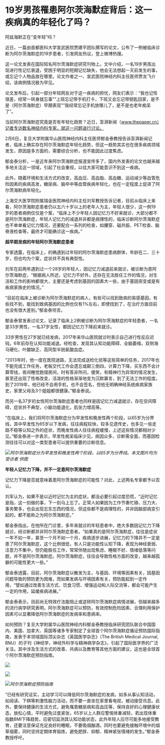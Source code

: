 # 19岁男孩罹患阿尔茨海默症背后：这一疾病真的年轻化了吗？

阿兹海默正在“变年轻”吗？

近日，一篇由首都医科大学宣武医院贾建平团队撰写的论文，公布了一例被临床诊断为阿尔茨海默症的19岁患者，引发网友热议，登上微博热搜。

这一论文发表在国际知名阿尔茨海默症研究刊物上。文中介绍，一名19岁男孩出现进行性记忆衰退，受困于明显的短期记忆缺失，他会无法想起一天前发生的事，或忘记个人物品放在哪里。论文作者之一、宣武医院神经内科主任医师贾龙飞介绍，该病例情况极为罕见。

论文发布后，引起一部分年轻网友对于这一疾病的担忧，网友们表示：“我也记性很差，经常一转身就忘事”“上班忘记带手机打卡，下班又会忘记带钥匙回家，是不是（阿尔茨海默症）早期表现”“我经常忘记手机放哪儿了，是不是也老年痴呆了”。

当前阿尔茨海默症究竟是否有年轻化趋势？近日，澎湃新闻（www.thepaper.cn）记者专访数名神经内科专家，就这一问题进行讨论。

2月6日，复旦大学附属华山医院神经内科主任医师郁金泰教授告诉澎湃新闻记者，临床上确实存在阿尔茨海默症年轻化趋势，但这一趋势其实也在很多疾病领域发生，原因是多方面的，需要综合分析，也不能因此过度焦虑。

郁金泰分析，一是近年来阿尔茨海默症报道宣传多了，国内外发表的论文也越来越多地关注这一领域，引起了社会重视，以往大家可能意识不到这一疾病。

此外，随着环境和生活方式的改变，高血压、高血脂、高血糖、运动减少等血管危险因素的疾病高发，糖尿病、脑卒中等血管疾病年轻化，也在一定程度上促进了阿尔茨海默病年轻化。

上海交大医学院附属瑞金医院神经内科主任刘军教授告诉记者，目前从临床上来看，阿尔茨海默症患者仍以五六十岁以上的老年人为主，年轻人很少，这一例19岁的患者病例仅仅是个案，“临床上不少年轻人因记忆力不好来就诊，大部分都不是阿尔茨海默症，年轻人记忆力的减退并非都是病理性的，临床诊断阿尔茨海默症也不单单看记忆力情况，还要配合一系列的检查，如腰穿、磁共振、PET检查、脑脊液检查等，最终才可能确诊这一疾病。”

**超早期发病的年轻阿尔茨海默症患者**

专家透露，在临床上，的确遇到过年轻的阿尔茨海默症患病群体，年龄在二、三十岁，但也均为个案，症状并不具有典型性。

刘军在前两年遇到过一个28岁的年轻人，因记忆力减退前来就诊，被诊断为患阿尔茨海默症，“根据病人所述，记忆力不好外，还存在无法胜任工作的情况，对生活和工作的影响都很大，主要还是考虑到基因的因素大一些，由于基因突变或是有疾病家族史的情况。”

“目前在临床上被诊断为阿尔茨海默症的病人，有些可以找到致病的易感基因，有些找不到，能找到致病基因的比例也仅有1%左右，即使找到了，在治疗方面目前也没有很大差别。”郁金泰坦言。

郁金泰曾发表过论文，记录了临床上2例被诊断为阿尔茨海默症的年轻患者，一名是33岁男性，一名37岁女性，都因记忆力下降前来就诊。

33岁男性在27岁就已经发病，2017年来华山医院就诊时表示自己进行性反应迟钝，6年前存在认知功能减退。经检查，发现其认知功能障碍、全脑萎缩，双侧海马硬化、叶酸缺乏、高同型半胱氨酸血症。

“2013年时，他一度在医院迷路，无法完成送检化验等这些简单的任务，2017年也不能完成工作任务，老板交代工作会遗忘或颠三倒四，计算力下降，买东西不会计算零钱，夜间睡觉跑错房间，时有答非所问，傻笑，有精神行为异常的情况发生，甚至还出现了性格改变，活泼的性格渐渐地变为沉默寡言，到了无法工作的程度。到了2019年，他已经不会用手机，也不会签名，但他无明确神经系统疾病家族史，家里父母及3个姐姐都很健康。”郁金泰说。

而另一名37岁的女性阿尔茨海默症患者也同样是因记忆力减退就诊，存在空间障碍，症状并不典型，小脑功能退化，肌张力增高等。

“在临床上，我们将阿尔茨海默症分为早发性和晚发性两个阶段，以65岁为分界线，其中早发性为65岁以下发病，往往病程较快，较多见遗传史，也多见一些走路不稳等认知之外的症状，而晚发性病人往往病程缓慢，上述这些情况都相对少见。”郁金泰进一步表示，早发性痴呆临床少见，病因众多，诊断需全面，而基因检测往往可以对这一类型患者可以提供重要的诊断信息。

![](https://inews.gtimg.com/newsapp_bt/0/15647675805/1000)_阿尔茨海默症分为早发性和晚发性两个阶段，以65岁为分界线。本文图片均为
受访者 供图_

**年轻人记忆力下降，并不一定患阿尔茨海默症**

记忆力下降是否就意味着患阿尔茨海默症的可能性？对此，上述两名专家都予以否认。

刘军认为，如果不是以近时记忆为主的症状，都没必要引起过度恐慌，“近时记忆是指，这一刻做的事，下一刻马上忘了。正常人如果因为工作节奏忙碌、压力大、事务繁多，也会出现忘东忘西的情况，但这些都不是病理性的，并非因脑部病变引起的，都不能称之为阿尔茨海默症。”

郁金泰指出，在他所在门诊里，多年来就诊的年轻患者中，绝大多数因记忆力下降就诊，经诊断都并非阿尔茨海默症患者。“如果真的是阿尔茨海默症，往往是症状一年不如一年，甚至一个月不如一个月，疾病逐步进展，记忆力的下降并不一定是患了阿尔茨海默症，这个比例很低，有人只是功能性认知下降，表现为神经衰弱、注意力不集中，但仍能胜任工作，常常伴随出现焦虑、睡眠不好、情绪低落等问题，并不是阿尔茨海默症。阿尔茨海默症，往往会导致性格方面的改变，越来越孤僻的可能性更大一些。”

郁金泰透露，目前，阿尔茨海默症以散发为主，与基因、环境等因素有关，因基因问题导致的预防更为困难，而如果发病与环境因素有关，预防能起到一定作用，“譬如通过改善生活方式、饮食习惯、增强运动和人际交流等，都会可能产生一定的作用，延缓疾病进展。”

郁金泰表示，目前尚无特效疗法能阻止或逆转阿尔茨海默症病情进展，但越来越多的流行病学研究表明，阿尔茨海默症可以预防，有效控制危险因素、合理利用保护因素可以显著降低阿尔茨海默症的发病率和患病率。

如何预防？复旦大学附属华山医院神经内科郁金泰教授临床研究团队联合中国国内、美国、加拿大、英国等诸多专家制定了全球首个阿尔茨海默症循证预防国际指南，发表于本领域国际顶尖杂志《英国医学杂志》（The
British Medical Journal,
BMJ）的子刊《神经学，神经外科学与精神病学杂志》，引起了国际医学界的广泛关注。其中涉及生活方式的改善、共病以及教育等其他方面的建议，这也是全球首个阿尔茨海默症预防指南。

![](https://inews.gtimg.com/newsapp_bt/0/15647675813/1000)

![](https://inews.gtimg.com/newsapp_bt/0/15647675817/1000)

![](https://inews.gtimg.com/newsapp_bt/0/15647675820/1000)_阿尔茨海默症预防指南_

“已经有研究证实，主动学习可以降低阿尔茨海默症的发病，如多从事认知活动，如阅读、下棋等刺激性脑力活动，而不要一直坐在家里看电视，被动接受讯息。此外，要保持健康的生活方式，避免罹患糖尿病和高血压等，保持良好的心理健康状态，放松心情，平时避免过度紧张，65岁以上人群应警惕体重减轻，若出现体重指数BMI下降趋势，应密切监测其认知功能状态，此外年轻人应尽可能多地接受教育，还要注意保证充足良好的睡眠，不要吸烟酗酒，同时也要避免接触环境中的烟草烟雾，同时坚持定期体育锻炼，避免肥胖、抑郁、精神紧张情绪的发生。”郁金泰教授呼吁。

